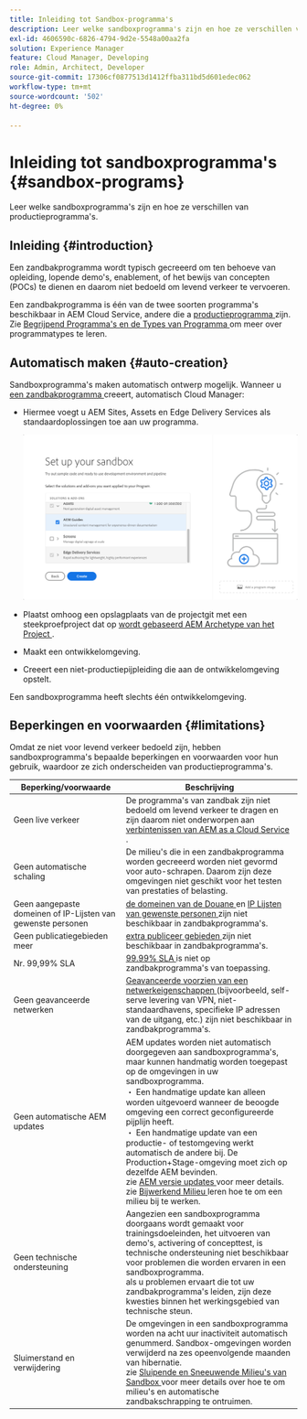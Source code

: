 ```yaml
---
title: Inleiding tot Sandbox-programma's
description: Leer welke sandboxprogramma's zijn en hoe ze verschillen van productieprogramma's.
exl-id: 4606590c-6826-4794-9d2e-5548a00aa2fa
solution: Experience Manager
feature: Cloud Manager, Developing
role: Admin, Architect, Developer
source-git-commit: 17306cf0877513d1412ffba311bd5d601edec062
workflow-type: tm+mt
source-wordcount: '502'
ht-degree: 0%

---
```



# Inleiding tot sandboxprogramma&#39;s {#sandbox-programs}

Leer welke sandboxprogramma&#39;s zijn en hoe ze verschillen van productieprogramma&#39;s.

## Inleiding {#introduction}

Een zandbakprogramma wordt typisch gecreeerd om ten behoeve van opleiding, lopende demo&#39;s, enablement, of het bewijs van concepten (POCs) te dienen en daarom niet bedoeld om levend verkeer te vervoeren.

Een zandbakprogramma is één van de twee soorten programma&#39;s beschikbaar in AEM Cloud Service, andere die a [ productieprogramma ](introduction-production-programs.md) zijn. Zie [ Begrijpend Programma&#39;s en de Types van Programma ](/help/implementing/cloud-manager/getting-access-to-aem-in-cloud/program-types.md) om meer over programmatypes te leren.

## Automatisch maken {#auto-creation}

Sandboxprogramma&#39;s maken automatisch ontwerp mogelijk. Wanneer u [ een zandbakprogramma ](/help/implementing/cloud-manager/getting-access-to-aem-in-cloud/creating-sandbox-programs.md) creeert, automatisch Cloud Manager:

* Hiermee voegt u AEM Sites, Assets en Edge Delivery Services als standaardoplossingen toe aan uw programma.

  ![ Uitgezochte oplossingen en toe:voegen-ons voor een zandbak ](assets/sandbox-solutions-add-ons.png)

* Plaatst omhoog een opslagplaats van de projectgit met een steekproefproject dat op [ wordt gebaseerd AEM Archetype van het Project ](https://experienceleague.adobe.com/en/docs/experience-manager-core-components/using/developing/archetype/overview).
* Maakt een ontwikkelomgeving.
* Creeert een niet-productiepijpleiding die aan de ontwikkelomgeving opstelt.

Een sandboxprogramma heeft slechts één ontwikkelomgeving.

## Beperkingen en voorwaarden {#limitations}

Omdat ze niet voor levend verkeer bedoeld zijn, hebben sandboxprogramma&#39;s bepaalde beperkingen en voorwaarden voor hun gebruik, waardoor ze zich onderscheiden van productieprogramma&#39;s.

| Beperking/voorwaarde | Beschrijving |
| --- | --- |
| Geen live verkeer | De programma&#39;s van zandbak zijn niet bedoeld om levend verkeer te dragen en zijn daarom niet onderworpen aan [ verbintenissen van AEM as a Cloud Service ](https://www.adobe.com/legal/service-commitments.html). |
| Geen automatische schaling | De milieu&#39;s die in een zandbakprogramma worden gecreeerd worden niet gevormd voor auto-schrapen. Daarom zijn deze omgevingen niet geschikt voor het testen van prestaties of belasting. |
| Geen aangepaste domeinen of IP-Lijsten van gewenste personen | [ de domeinen van de Douane ](/help/implementing/cloud-manager/custom-domain-names/introduction.md) en [ IP Lijsten van gewenste personen ](/help/implementing/cloud-manager/ip-allow-lists/introduction.md) zijn niet beschikbaar in zandbakprogramma&#39;s. |
| Geen publicatiegebieden meer | [ extra publiceer gebieden ](/help/operations/additional-publish-regions.md) zijn niet beschikbaar in zandbakprogramma&#39;s. |
| Nr. 99,99% SLA | [ 99.99% SLA ](/help/implementing/cloud-manager/getting-access-to-aem-in-cloud/creating-production-programs.md#sla) is niet op zandbakprogramma&#39;s van toepassing. |
| Geen geavanceerde netwerken | [ Geavanceerde voorzien van een netwerkeigenschappen ](/help/security/configuring-advanced-networking.md) (bijvoorbeeld, self-serve levering van VPN, niet-standaardhavens, specifieke IP adressen van de uitgang, etc.) zijn niet beschikbaar in zandbakprogramma&#39;s. |
| Geen automatische AEM updates | AEM updates worden niet automatisch doorgegeven aan sandboxprogramma&#39;s, maar kunnen handmatig worden toegepast op de omgevingen in uw sandboxprogramma.<br>・ Een handmatige update kan alleen worden uitgevoerd wanneer de beoogde omgeving een correct geconfigureerde pijplijn heeft.<br>・ Een handmatige update van een productie- of testomgeving werkt automatisch de andere bij. De Production+Stage-omgeving moet zich op dezelfde AEM bevinden.<br> zie [ AEM versie updates ](/help/implementing/deploying/aem-version-updates.md) voor meer details.<br> zie [ Bijwerkend Milieu ](/help/implementing/cloud-manager/manage-environments.md#updating-dev-environment) leren hoe te om een milieu bij te werken. |
| Geen technische ondersteuning | Aangezien een sandboxprogramma doorgaans wordt gemaakt voor trainingsdoeleinden, het uitvoeren van demo&#39;s, activering of concepttest, is technische ondersteuning niet beschikbaar voor problemen die worden ervaren in een sandboxprogramma.<br> als u problemen ervaart die tot uw zandbakprogramma&#39;s leiden, zijn deze kwesties binnen het werkingsgebied van technische steun. |
| Sluimerstand en verwijdering | De omgevingen in een sandboxprogramma worden na acht uur inactiviteit automatisch genummerd. Sandbox-omgevingen worden verwijderd na zes opeenvolgende maanden van hibernatie.<br> zie [ Sluipende en Sneeuwende Milieu&#39;s van Sandbox ](/help/implementing/cloud-manager/getting-access-to-aem-in-cloud/hibernating-environments.md) voor meer details over hoe te om milieu&#39;s en automatische zandbakschrapping te ontruimen. |
